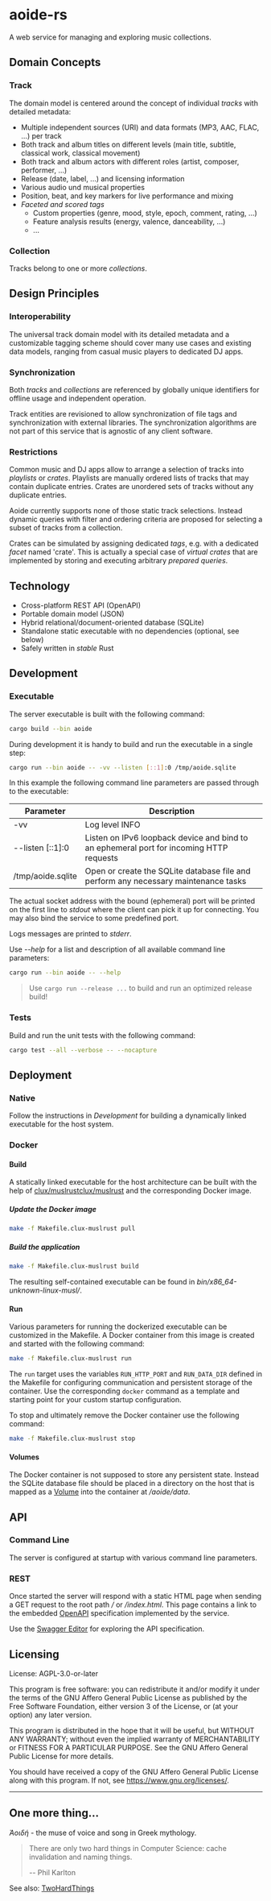 # aoide-rs

A web service for managing and exploring music collections.

## Domain Concepts

### Track

The domain model is centered around the concept of individual *tracks* with detailed metadata:

- Multiple independent sources (URI) and data formats (MP3, AAC, FLAC, ...) per track
- Both track and album titles on different levels (main title, subtitle, classical work, classical movement)
- Both track and album actors with different roles (artist, composer, performer, ...)
- Release (date, label, ...) and licensing information
- Various audio und musical properties
- Position, beat, and key markers for live performance and mixing
- *Faceted and scored tags*
  - Custom properties (genre, mood, style, epoch, comment, rating, ...)
  - Feature analysis results (energy, valence, danceability, ...)
  - ...

### Collection

Tracks belong to one or more *collections*.

## Design Principles

### Interoperability

The universal track domain model with its detailed metadata and a customizable tagging scheme
should cover many use cases and existing data models, ranging from casual music players to
dedicated DJ apps.

### Synchronization

Both *tracks* and *collections* are referenced by globally unique identifiers for offline
usage and independent operation.

Track entities are revisioned to allow synchronization of file tags and synchronization
with external libraries. The synchronization algorithms are not part of this service
that is agnostic of any client software.

### Restrictions

Common music and DJ apps allow to arrange a selection of tracks into *playlists* or *crates*.
Playlists are manually ordered lists of tracks that may contain duplicate entries. Crates are
unordered sets of tracks without any duplicate entries.

Aoide currently supports none of those static track selections. Instead dynamic queries with
filter and ordering criteria are proposed for selecting a subset of tracks from a collection.

Crates can be simulated by assigning dedicated *tags*, e.g. with a dedicated *facet* named 'crate'.
This is actually a special case of *virtual crates* that are implemented by storing and executing
arbitrary *prepared queries*.

## Technology

- Cross-platform REST API (OpenAPI)
- Portable domain model (JSON)
- Hybrid relational/document-oriented database (SQLite)
- Standalone static executable with no dependencies (optional, see below)
- Safely written in *stable* Rust

## Development

### Executable

The server executable is built with the following command:

```bash
cargo build --bin aoide
```

During development it is handy to build and run the executable in a single step:

```bash
cargo run --bin aoide -- -vv --listen [::1]:0 /tmp/aoide.sqlite
```

In this example the following command line parameters are passed through to the executable:

| Parameter        | Description |
| -----------------|-------------|
|-vv               | Log level INFO |
|--listen [::1]:0  | Listen on IPv6 loopback device and bind to an ephemeral port for incoming HTTP requests |
|/tmp/aoide.sqlite | Open or create the SQLite database file and perform any necessary maintenance tasks |

The actual socket address with the bound (ephemeral) port will be printed on the first line to *stdout*
where the client can pick it up for connecting. You may also bind the service to some predefined port.

Logs messages are printed to *stderr*.

Use _--help_ for a list and description of all available command line parameters:

```bash
cargo run --bin aoide -- --help
```

> Use `cargo run --release ...` to build and run an optimized release build!

### Tests

Build and run the unit tests with the following command:

```bash
cargo test --all --verbose -- --nocapture
```

## Deployment

### Native

Follow the instructions in _Development_ for building a dynamically linked executable
for the host system.

### Docker

#### Build

A statically linked executable for the host architecture can be built with the help of
[clux/muslrustclux/muslrust](https://github.com/clux/muslrust) and the corresponding
Docker image.

##### Update the Docker image

```bash
make -f Makefile.clux-muslrust pull
```

##### Build the application

```bash
make -f Makefile.clux-muslrust build
```

The resulting self-contained executable can be found in _bin/x86_64-unknown-linux-musl/_.

#### Run

Various parameters for running the dockerized executable can be customized in the Makefile.
A Docker container from this image is created and started with the following command:

```bash
make -f Makefile.clux-muslrust run
```

The `run` target uses the variables `RUN_HTTP_PORT` and `RUN_DATA_DIR` defined in the Makefile
for configuring communication and persistent storage of the container. Use the corresponding
`docker` command as a template and starting point for your custom startup configuration.

To stop and ultimately remove the Docker container use the following command:

```bash
make -f Makefile.clux-muslrust stop
```

#### Volumes

The Docker container is not supposed to store any persistent state. Instead the SQLite
database file should be placed in a directory on the host that is mapped as a
[Volume](https://docs.docker.com/storage/volumes) into the container at _/aoide/data_.

## API

### Command Line

The server is configured at startup with various command line parameters.

### REST

Once started the server will respond with a static HTML page when sending a GET request
to the root path _/_ or _/index.html_. This page contains a link to the embedded
[OpenAPI](https://www.openapis.org) specification implemented by the service.

Use the [Swagger Editor](https://editor.swagger.io) for exploring the API specification.

## Licensing

License: AGPL-3.0-or-later

This program is free software: you can redistribute it and/or modify
it under the terms of the GNU Affero General Public License as
published by the Free Software Foundation, either version 3 of the
License, or (at your option) any later version.

This program is distributed in the hope that it will be useful,
but WITHOUT ANY WARRANTY; without even the implied warranty of
MERCHANTABILITY or FITNESS FOR A PARTICULAR PURPOSE.  See the
GNU Affero General Public License for more details.

You should have received a copy of the GNU Affero General Public License
along with this program.  If not, see <https://www.gnu.org/licenses/>.

---

## One more thing...

*Ἀοιδή* - the muse of voice and song in Greek mythology.

> There are only two hard things in Computer Science: cache invalidation and naming things.
>
> -- Phil Karlton

See also: [TwoHardThings](https://martinfowler.com/bliki/TwoHardThings.html)
